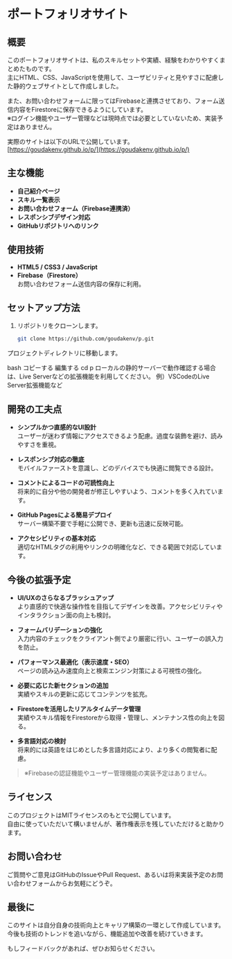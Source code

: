 # ポートフォリオサイト

## 概要
このポートフォリオサイトは、私のスキルセットや実績、経験をわかりやすくまとめたものです。  
主にHTML、CSS、JavaScriptを使用して、ユーザビリティと見やすさに配慮した静的ウェブサイトとして作成しました。  

また、お問い合わせフォームに限ってはFirebaseと連携させており、フォーム送信内容をFirestoreに保存できるようにしています。  
※ログイン機能やユーザー管理などは現時点では必要としていないため、実装予定はありません。

実際のサイトは以下のURLで公開しています。  
[https://goudakenv.github.io/p/](https://goudakenv.github.io/p/)

## 主な機能
- **自己紹介ページ**
- **スキル一覧表示**
- **お問い合わせフォーム（Firebase連携済）**
- **レスポンシブデザイン対応**
- **GitHubリポジトリへのリンク**

## 使用技術
- **HTML5 / CSS3 / JavaScript**
- **Firebase（Firestore）**  
  お問い合わせフォーム送信内容の保存に利用。

## セットアップ方法

1. リポジトリをクローンします。  
   ```bash
   git clone https://github.com/goudakenv/p.git
プロジェクトディレクトリに移動します。

bash
コピーする
編集する
cd p
ローカルの静的サーバーで動作確認する場合は、Live Serverなどの拡張機能を利用してください。
例）VSCodeのLive Server拡張機能など

## 開発の工夫点
- **シンプルかつ直感的なUI設計**  
  ユーザーが迷わず情報にアクセスできるよう配慮。過度な装飾を避け、読みやすさを重視。

- **レスポンシブ対応の徹底**  
  モバイルファーストを意識し、どのデバイスでも快適に閲覧できる設計。

- **コメントによるコードの可読性向上**  
  将来的に自分や他の開発者が修正しやすいよう、コメントを多く入れています。

- **GitHub Pagesによる簡易デプロイ**  
  サーバー構築不要で手軽に公開でき、更新も迅速に反映可能。

- **アクセシビリティの基本対応**  
  適切なHTMLタグの利用やリンクの明確化など、できる範囲で対応しています。

## 今後の拡張予定

- **UI/UXのさらなるブラッシュアップ**  
  より直感的で快適な操作性を目指してデザインを改善。アクセシビリティやインタラクション面の向上も検討。

- **フォームバリデーションの強化**  
  入力内容のチェックをクライアント側でより厳密に行い、ユーザーの誤入力を防止。

- **パフォーマンス最適化（表示速度・SEO）**  
  ページの読み込み速度向上と検索エンジン対策による可視性の強化。

- **必要に応じた新セクションの追加**  
  実績やスキルの更新に応じてコンテンツを拡充。

- **Firestoreを活用したリアルタイムデータ管理**  
  実績やスキル情報をFirestoreから取得・管理し、メンテナンス性の向上を図る。

- **多言語対応の検討**  
  将来的には英語をはじめとした多言語対応により、より多くの閲覧者に配慮。

> ※Firebaseの認証機能やユーザー管理機能の実装予定はありません。

## ライセンス
このプロジェクトはMITライセンスのもとで公開しています。  
自由に使っていただいて構いませんが、著作権表示を残していただけると助かります。

## お問い合わせ
ご質問やご意見はGitHubのIssueやPull Request、あるいは将来実装予定のお問い合わせフォームからお気軽にどうぞ。

## 最後に
このサイトは自分自身の技術向上とキャリア構築の一環として作成しています。  
今後も技術のトレンドを追いながら、機能追加や改善を続けていきます。  

もしフィードバックがあれば、ぜひお知らせください。
